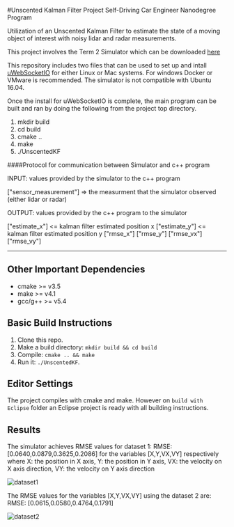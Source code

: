 #Unscented Kalman Filter Project
Self-Driving Car Engineer Nanodegree Program

Utilization of an Unscented Kalman Filter to estimate the state of a moving object of interest with noisy lidar and radar measurements. 

This project involves the Term 2 Simulator which can be downloaded [here](https://github.com/udacity/self-driving-car-sim/releases)

This repository includes two files that can be used to set up and intall [uWebSocketIO](https://github.com/uWebSockets/uWebSockets) for either Linux or Mac systems. For windows Docker or VMware is recommended. The simulator is not compatible with Ubuntu 16.04. 

Once the install for uWebSocketIO is complete, the main program can be built and ran by doing the following from the project top directory.

1. mkdir build
2. cd build
3. cmake ..
4. make
5. ./UnscentedKF


####Protocol for communication between Simulator and c++ program


INPUT: values provided by the simulator to the c++ program

["sensor_measurement"] => the measurment that the simulator observed (either lidar or radar)


OUTPUT: values provided by the c++ program to the simulator

["estimate_x"] <= kalman filter estimated position x
["estimate_y"] <= kalman filter estimated position y
["rmse_x"]
["rmse_y"]
["rmse_vx"]
["rmse_vy"]

---

## Other Important Dependencies

* cmake >= v3.5
* make >= v4.1
* gcc/g++ >= v5.4

## Basic Build Instructions

1. Clone this repo.
2. Make a build directory: `mkdir build && cd build`
3. Compile: `cmake .. && make`
4. Run it: `./UnscentedKF`.

## Editor Settings

The project compiles with cmake and make. However on `build with Eclipse` folder an Eclipse project is ready with all building instructions.

## Results

The simulator achieves RMSE values for dataset 1: RMSE: [0.0640,0.0879,0.3625,0.2086] for the variables [X,Y,VX,VY] respectively where X: the position in X axis, Y: the position in Y axis, VX: the velocity on X axis direction, VY: the velocity on Y axis direction

![dataset1](http://i.imgur.com/jznBnMF.png)

The RMSE values for the variables [X,Y,VX,VY] using the dataset 2 are: 
RMSE: [0.0615,0.0580,0.4764,0.1791]

![dataset2](http://i.imgur.com/NESOuJZ.png)